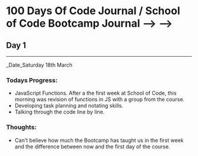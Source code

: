 # 100 Days Of Code Journal / School of Code Bootcamp Journal --> -->
## Day 1
---
_Date_Saturday 18th March

### **Todays Progress:**
- JavaScript Functions.  After a the first week at School of Code, this morning was revision of functions in JS with a group from the course.  
- Developing task planning and notating skills.
- Talking through the code line by line.

### **Thoughts:**
- Can't believe how much the Bootcamp has taught us in the first week and the difference between now and the first day of the course.